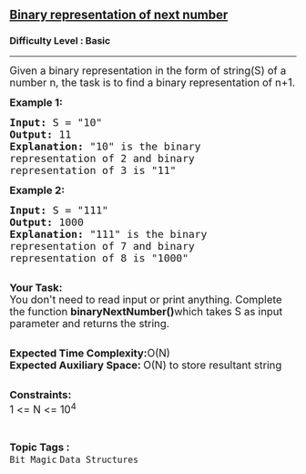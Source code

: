 <h2><a href="https://practice.geeksforgeeks.org/problems/binary-representation-of-next-number3648/1?page=1&difficulty[]=-2&status[]=unsolved&sortBy=submissions">Binary representation of next number</a></h2><h3>Difficulty Level : Basic</h3><hr><div class="problems_problem_content__Xm_eO"><p><span style="font-size:18px">Given a binary representation in the form of string(S) of a number n, the task is to find a binary representation of n+1.</span></p>

<p><span style="font-size:18px"><strong>Example 1:</strong></span></p>

<pre><span style="font-size:18px"><strong>Input:</strong> S = "10"
<strong>Output:</strong> 11
<strong>Explanation:</strong> "10" is the binary 
representation of 2 and binary 
representation of 3 is "11"</span></pre>

<p><span style="font-size:18px"><strong>Example 2:</strong></span></p>

<pre><span style="font-size:18px"><strong>Input:</strong> S = "111"
<strong>Output:</strong> 1000
<strong>Explanation:</strong> "111" is the binary 
representation of 7 and binary 
representation of 8 is "1000"</span></pre>

<p><br>
<span style="font-size:18px"><strong>Your Task: &nbsp;</strong><br>
You don't need to read input or print anything. Complete the function <strong>binaryNextNumber()</strong>which takes S as input parameter and returns the string.</span></p>

<p><br>
<span style="font-size:18px"><strong>Expected Time Complexity:</strong>O(N)<br>
<strong>Expected Auxiliary Space:&nbsp;</strong>O(N) to store resultant string &nbsp;</span></p>

<p><br>
<span style="font-size:18px"><strong>Constraints:</strong><br>
1 &lt;= N &lt;= 10<sup>4</sup></span></p>
</div><br><p><span style=font-size:18px><strong>Topic Tags : </strong><br><code>Bit Magic</code>&nbsp;<code>Data Structures</code>&nbsp;